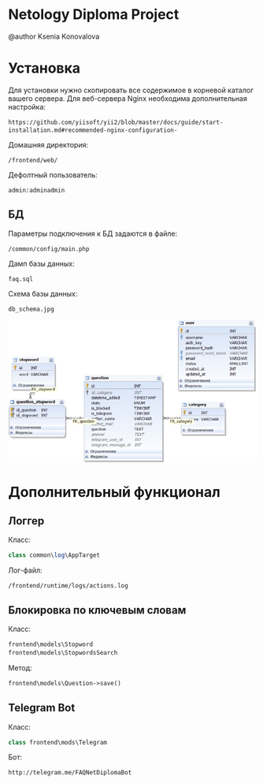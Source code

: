 Netology Diploma Project
===============================

@author Ksenia Konovalova

# Установка
Для установки нужно скопировать все содержимое в корневой каталог вашего сервера. Для веб-сервера Nginx необходима дополнительная настройка:
```
https://github.com/yiisoft/yii2/blob/master/docs/guide/start-installation.md#recommended-nginx-configuration-
```

Домашняя директория:
```
/frontend/web/
```

Дефолтный пользователь:
```
admin:adminadmin
```

## БД
Параметры подключения к БД задаются в файле:
```
/common/config/main.php
```

Дамп базы данных:
```
faq.sql
```

Схема базы данных:
```
db_schema.jpg
```

![schema](db_schema.jpg)


# Дополнительный функционал

## Логгер

Класс:
```php
class common\log\AppTarget
```

Лог-файл:
```
/frontend/runtime/logs/actions.log
```

## Блокировка по ключевым словам

Класс:
```php
frontend\models\Stopword
frontend\models\StopwordsSearch
```

Метод:
```php
frontend\models\Question->save()
```

## Telegram Bot
Класс:
```php
class frontend\mods\Telegram
```

Бот:
```
http://telegram.me/FAQNetDiplomaBot
```